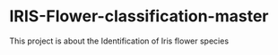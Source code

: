 # IRIS-Flower-classification-master
This project is about the Identification of Iris flower species 
